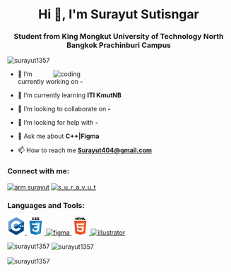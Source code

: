 <h1 align="center">Hi 👋, I'm Surayut Sutisngar</h1>
<h3 align="center">Student from King Mongkut University of Technology North Bangkok Prachinburi Campus</h3>

<p align="left"> <img src="https://komarev.com/ghpvc/?username=surayut1357&label=Profile%20views&color=0e75b6&style=flat" alt="surayut1357" /> </p>

<img align="right" alt="coding" width="400" src="[[https://media3.giphy.com/media/qgQUggAC3Pfv687qPC/giphy.gif](https://i.pinimg.com/originals/86/ec/b4/86ecb4855009dde7431a5d12708ffb17.gif)](https://cdn.dribbble.com/users/122350/screenshots/3021059/infinity_loop_-_logo.gif)">

- 🔭 I’m currently working on **-**

- 🌱 I’m currently learning **ITI KmutNB**

- 👯 I’m looking to collaborate on **-**

- 🤝 I’m looking for help with **-**

- 💬 Ask me about **C++|Figma**

- 📫 How to reach me **Surayut404@gmail.com**

<h3 align="left">Connect with me:</h3>
<p align="left">
<a href="https://fb.com/arm surayut" target="blank"><img align="center" src="https://raw.githubusercontent.com/rahuldkjain/github-profile-readme-generator/master/src/images/icons/Social/facebook.svg" alt="arm surayut" height="30" width="40" /></a>
<a href="https://instagram.com/s_u_r_a_y_u_t" target="blank"><img align="center" src="https://raw.githubusercontent.com/rahuldkjain/github-profile-readme-generator/master/src/images/icons/Social/instagram.svg" alt="s_u_r_a_y_u_t" height="30" width="40" /></a>
</p>

<h3 align="left">Languages and Tools:</h3>
<p align="left"> <a href="https://www.w3schools.com/cpp/" target="_blank" rel="noreferrer"> <img src="https://raw.githubusercontent.com/devicons/devicon/master/icons/cplusplus/cplusplus-original.svg" alt="cplusplus" width="40" height="40"/> </a> <a href="https://www.w3schools.com/css/" target="_blank" rel="noreferrer"> <img src="https://raw.githubusercontent.com/devicons/devicon/master/icons/css3/css3-original-wordmark.svg" alt="css3" width="40" height="40"/> </a> <a href="https://www.figma.com/" target="_blank" rel="noreferrer"> <img src="https://www.vectorlogo.zone/logos/figma/figma-icon.svg" alt="figma" width="40" height="40"/> </a> <a href="https://www.w3.org/html/" target="_blank" rel="noreferrer"> <img src="https://raw.githubusercontent.com/devicons/devicon/master/icons/html5/html5-original-wordmark.svg" alt="html5" width="40" height="40"/> </a> <a href="https://www.adobe.com/in/products/illustrator.html" target="_blank" rel="noreferrer"> <img src="https://www.vectorlogo.zone/logos/adobe_illustrator/adobe_illustrator-icon.svg" alt="illustrator" width="40" height="40"/> </a> </p>

<p><img align="left" src="https://github-readme-stats.vercel.app/api/top-langs?username=surayut1357&show_icons=true&locale=en&layout=compact" alt="surayut1357" /></p>

<p>&nbsp;<img align="center" src="https://github-readme-stats.vercel.app/api?username=surayut1357&show_icons=true&locale=en" alt="surayut1357" /></p>

<p><img align="center" src="https://github-readme-streak-stats.herokuapp.com/?user=surayut1357&" alt="surayut1357" /></p>
